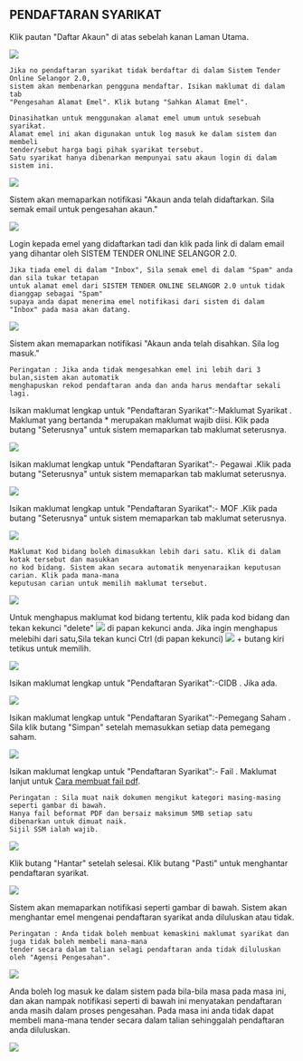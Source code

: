 
## PENDAFTARAN SYARIKAT

Klik pautan "Daftar Akaun" di atas sebelah kanan Laman Utama.

![](/docs/public/content/images/registration/register1.png)

    Jika no pendaftaran syarikat tidak berdaftar di dalam Sistem Tender Online Selangor 2.0, 
    sistem akan membenarkan pengguna mendaftar. Isikan maklumat di dalam tab 
    "Pengesahan Alamat Emel". Klik butang "Sahkan Alamat Emel".

    Dinasihatkan untuk menggunakan alamat emel umum untuk sesebuah syarikat. 
    Alamat emel ini akan digunakan untuk log masuk ke dalam sistem dan membeli 
    tender/sebut harga bagi pihak syarikat tersebut. 
    Satu syarikat hanya dibenarkan mempunyai satu akaun login di dalam sistem ini.

![](/docs/public/content/images/registration/register2.png)

Sistem akan memaparkan notifikasi "Akaun anda telah didaftarkan. Sila semak email untuk pengesahan akaun."

![](/docs/public/content/images/registration/register3.png)

Login kepada emel yang didaftarkan tadi dan klik pada link di dalam email yang dihantar oleh SISTEM TENDER ONLINE SELANGOR 2.0.

    Jika tiada emel di dalam "Inbox", Sila semak emel di dalam "Spam" anda dan sila tukar tetapan 
    untuk alamat emel dari SISTEM TENDER ONLINE SELANGOR 2.0 untuk tidak dianggap sebagai "Spam" 
    supaya anda dapat menerima emel notifikasi dari sistem di dalam "Inbox" pada masa akan datang.

![](/docs/public/content/images/registration/emailregister.png)

Sistem akan memaparkan notifikasi "Akaun anda telah disahkan. Sila log masuk."

    Peringatan : Jika anda tidak mengesahkan emel ini lebih dari 3 bulan,sistem akan automatik 
    menghapuskan rekod pendaftaran anda dan anda harus mendaftar sekali lagi.

Isikan maklumat lengkap untuk "Pendaftaran Syarikat":-Maklumat Syarikat . Maklumat yang bertanda * merupakan maklumat wajib diisi. Klik pada butang "Seterusnya" untuk sistem memaparkan tab maklumat seterusnya.

![](/docs/public/content/images/registration/register4.png)

Isikan maklumat lengkap untuk "Pendaftaran Syarikat":- Pegawai .Klik pada butang "Seterusnya" untuk sistem memaparkan tab maklumat seterusnya.

![](/docs/public/content/images/registration/register5.png)

Isikan maklumat lengkap untuk "Pendaftaran Syarikat":- MOF .Klik pada butang "Seterusnya" untuk sistem memaparkan tab maklumat seterusnya.

![](/docs/public/content/images/registration/warning.png)


    Maklumat Kod bidang boleh dimasukkan lebih dari satu. Klik di dalam kotak tersebut dan masukkan 
    no kod bidang. Sistem akan secara automatik menyenaraikan keputusan carian. Klik pada mana-mana 
    keputusan carian untuk memilih maklumat tersebut.

![](/docs/public/content/images/registration/mof.png)

Untuk menghapus maklumat kod bidang tertentu, klik pada kod bidang dan tekan kekunci "delete" ![](/docs/public/content/images/registration/delete.png) di papan kekunci anda. Jika ingin menghapus melebihi dari satu,Sila tekan kunci Ctrl (di papan kekunci)
![](/docs/public/content/images/registration/ctrl.png) + butang kiri tetikus untuk memilih.

![](/docs/public/content/images/registration/lebih.png)

Isikan maklumat lengkap untuk "Pendaftaran Syarikat":-CIDB . Jika ada.

![](/docs/public/content/images/registration/cidb_baru.png)

Isikan maklumat lengkap untuk "Pendaftaran Syarikat":-Pemegang Saham . Sila klik butang "Simpan" setelah memasukkan setiap data pemegang saham.

![](/docs/public/content/images/registration/register7.png)

Isikan maklumat lengkap untuk "Pendaftaran Syarikat":- Fail . Maklumat lanjut untuk [Cara membuat fail pdf](/manuals/membuat_pdf).

    Peringatan : Sila muat naik dokumen mengikut kategori masing-masing seperti gambar di bawah. 
    Hanya fail beformat PDF dan bersaiz maksimum 5MB setiap satu dibenarkan untuk dimuat naik. 
    Sijil SSM ialah wajib.

![](/docs/public/content/images/registration/upload.png)

Klik butang "Hantar" setelah selesai.
Klik butang "Pasti" untuk menghantar pendaftaran syarikat.

![](/docs/public/content/images/registration/setuju.png)

Sistem akan memaparkan notifikasi seperti gambar di bawah. Sistem akan menghantar emel mengenai pendaftaran syarikat anda diluluskan atau tidak.

    Peringatan : Anda tidak boleh membuat kemaskini maklumat syarikat dan juga tidak boleh membeli mana-mana 
    tender secara dalam talian selagi pendaftaran anda tidak diluluskan oleh "Agensi Pengesahan".

![](/docs/public/content/images/registration/success_register.png)

Anda boleh log masuk ke dalam sistem pada bila-bila masa pada masa ini, dan akan nampak notifikasi seperti di bawah ini menyatakan pendaftaran anda masih dalam proses pengesahan. Pada masa ini anda tidak dapat membeli mana-mana tender secara dalam talian sehinggalah pendaftaran anda diluluskan.

![](/docs/public/content/images/pengesahan/dlm_pengesahan.png)































